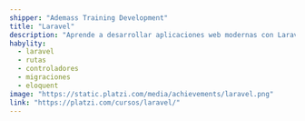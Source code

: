 ```yaml
---
shipper: "Ademass Training Development"
title: "Laravel"
description: "Aprende a desarrollar aplicaciones web modernas con Laravel, utilizando rutas, controladores, migraciones, Eloquent y Blade para construir proyectos escalables."
habylity:
  - laravel
  - rutas
  - controladores
  - migraciones
  - eloquent
image: "https://static.platzi.com/media/achievements/laravel.png"
link: "https://platzi.com/cursos/laravel/"
---
```

